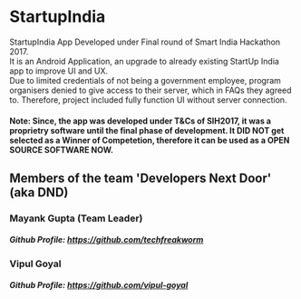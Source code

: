 # StartupIndia
StartupIndia App Developed under Final round of Smart India Hackathon 2017. </br>
It is an Android Application, an upgrade to already existing StartUp India app to improve UI and UX. </br>
Due to limited credentials of not being a government employee, program organisers denied to give access to their server, which in FAQs they agreed to. Therefore, project included fully function UI without server connection.


#### Note: Since, the app was developed under T&Cs of SIH2017, it was a proprietry software until the final phase of development. It DID NOT get selected as a Winner of Competetion, therefore it can be used as a OPEN SOURCE SOFTWARE NOW.

## Members of the team 'Developers Next Door' (aka DND)
### Mayank Gupta (Team Leader)
##### Github Profile: https://github.com/techfreakworm
### Vipul Goyal
##### Github Profile: https://github.com/vipul-goyal
